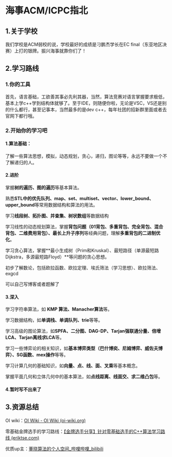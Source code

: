 # 海事ACM/ICPC指北

## 1.关于学校

我们学校是ACM弱校的说，学校最好的成绩是刁鹏杰学长在EC final（东亚地区决赛）上打的银牌。振兴海事就靠你们了！

## 2.学习路线

### 1.你的工具

首先，语言基础，工欲善其事必先利其器，当然，算法竞赛对语言掌握要求极低，基本上学c++学到结构体就够了。至于IDE，则随便你啦，无论是VSC，VS还是别的什么都行，甚至记事本，当然最多的是dev c++，每年社团的招新群里面或者去官网下都行哦。

### 2.开始你的学习吧

#### 1.算法基础：

了解一些算法思想，模拟，动态规划，贪心，递归，图论等等，永远不要做一个不了解递归的人。

#### 2.进阶

掌握**树的遍历、图的遍历**等基本算法。

熟悉**STL中的优先队列、map、set、multiset、vector、lower_bound、upper_bound**等常用数据结构和算法的用法。

学习**线段树、拓扑图、并查集、树状数组**等数据结构

学习线性的动态规划算法，掌握**背包问题（01背包、多重背包、完全背包、混合背包、二维费用背包）、最长上升子序列**等经典问题，理解**多重背包的二进制优化**。

学习贪心算法，掌握**最小生成树（Prim和Kruskal）、最短路径（单源最短路Dijkstra，多源最短路Floyd）**等问题的贪心思想。

初步了解数论，包括欧拉函数、欧拉定理、埃氏筛法（学习思想）、欧拉筛法、exgcd

可以自己写博客或者题解了

#### 3.深入

学习字符串算法，如 **KMP 算法、Manacher算法**等。

学习数据结构，如**单调栈、单调队列、trie**等等。

学习高级的图论算法，如**SPFA、二分图、DAG-DP、Tarjan强联通分量、倍增LCA、Tarjan离线求LCA**等。

学习一些博弈论的相关知识，如**基本博弈类型（巴什博奕、尼姆博弈、威佐夫博弈）、SG函数、mex操作**等等。

学习计算几何的基础知识，如**向量、点、线、面、叉乘**等基本概念。

掌握平面几何和立体几何中的基本算法，如**点线距离、线面交、求二维凸包**等。

#### 4.暂时写不出来了

## 3.资源总结

OI wiki：[OI Wiki - OI Wiki (oi-wiki.org)](https://oi-wiki.org/)

零基础金牌选手的学习路线：[【金牌选手分享】针对零基础选手的C++算法学习路线 (eriktse.com)](https://www.eriktse.com/algorithm/1303.html#大一上学期)

优质up主：[董晓算法的个人空间_哔哩哔哩_bilibili](https://space.bilibili.com/517494241?spm_id_from=333.337.0.0)

